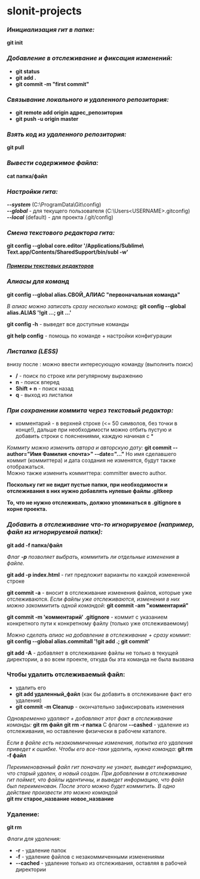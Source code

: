 # slonit-projects

### _Инициализация гит в папке:_
**git init**

### _Добавление в отслеживание и фиксация изменений:_
- **git status**
- **git add .**
- **git commit -m "first commit"**

### _Связывание локального и удаленного репозитория:_
- **git remote add origin адрес_репозитория**
- **git push -u origin master**


### _Взять код из удаленного репозитория:_
**git pull**

### _Вывести содержимое файла:_
**cat папка/файл**

### _Настройки гита:_
***--system*** (C:\ProgramData\Git\config)  
***--global*** - для текущего пользователя (C:\Users\<USERNAME>\.gitconfig)  
***--local*** (default) - для проекта <project>/.git/config)  

### _Смена текстового редактора гита:_
**git config --global core.editor '/Applications/Sublime\ Text.app/Contents/SharedSupport/bin/subl -w'**

##### _[Примеры текстовых редакторов](https://docs.github.com/ru/enterprise-server@3.10/get-started/getting-started-with-git/associating-text-editors-with-git)_

### _Алиасы для команд_
**git config --global alias.СВОЙ_АЛИАС "первоначальная команда"**

_В алиас можно записать сразу несколько команд:_
**git config --global alias.ALIAS '!git ...; git ...'**

**git config -h** - выведет все доступные команды

**git help config** - помощь по команде + настройки конфигурации

### _Листалка (LESS)_  
внизу после : можно ввести интересующую команду (выполнить поиск)  
- **/** - поиск по строке или регулярному выражению  
- **n** - поиск вперед  
- **Shift + n** - поиск назад  
- **q** - выход из листалки  

### _При сохранении коммита через текстовый редактор:_
- комментарий - в верхней строке (<= 50 символов, без точки в конце!),
дальше при необходимости можно отбить пустую и добавить строки с пояснениями, каждую начиная с *

_Коммиту можно изменить автора и авторскую дату:_
**git commit --author="Имя Фамилия <почта>" --date="..."**
Но имя сделавшего коммит (коммиттера) и дата создания не изменятся, будут также отображаться.  
Можно также изменить коммиттера: committer вместо author.  

**Поскольку гит не видит пустые папки, при необходимости и отслеживания в них нужно добавлять нулевые файлы .gitkeep**  

**То, что не нужно отслеживать, должно упоминаться в .gitignore в корне проекта.**

### _Добавить в отслеживание что-то игнорируемое (например, файл из игнорируемой папки):_
**git add -f папка/файл**

_Флаг **-p** позволяет выбрать, коммитить ли отдельные изменения в файле._

**git add -p index.html** - гит предложит варианты по каждой измененной строке

**git commit -a** - вносит в отслеживание изменения файлов, которые уже отслеживаются.
_Если файлы уже отслеживаются, изменения в них можно закоммитить одной командой:_
**git commit -am "комментарий"**

**git commit -m 'комментарий' .gitignore** - коммит с указанием конкретного пути к конкретному файлу (только уже отслеживаемому)

_Можно сделать алиас на добавление в отслеживание + сразу коммит:_
**git config --global alias.commitall '!git add .; git commit'**

**git add -A** - добавляет в отслеживание файлы не только в текущей директории, а во всем проекте, откуда бы эта команда не была вызвана

### Чтобы удалить отслеживаемый файл:
- удалить его
- **git add удаленный_файл** (как бы добавить в отслеживание факт его удаления)
- **git commit -m Cleanup** - окончательно зафиксировать изменения

_Одновременно удаляют + добавляют этот факт в отслеживание команды:_
**git rm файл**
**git rm -r папка**
С флагом **--cashed** - удаление из отслеживания, но оставление физически в рабочем каталоге.

_Если в файле есть незакоммиченные изменения, попытка его удаления приведет к ошибке. Чтобы его все-таки удалить, нужна команда:_
**git rm -f файл**

_Переименованный файл гит поначалу не узнает, выведет информацию, что старый удален, а новый создан. При добавлении в отслеживание гит поймет, что файлы идентичны, и выведет информацию, что файл был переименован. После этого можно будет коммитить.
В одно действие произвести это можно командой_  
**git mv старое_название новое_название**

### Удаление:
**git rm <path>**  

_Флаги для удаления:_
- **-r** - удаление папок  
- **-f** - удаление файлов с незакоммиченными изменениями  
- **--cached** - удаление только из отслеживания, оставляя в рабочей директории  
